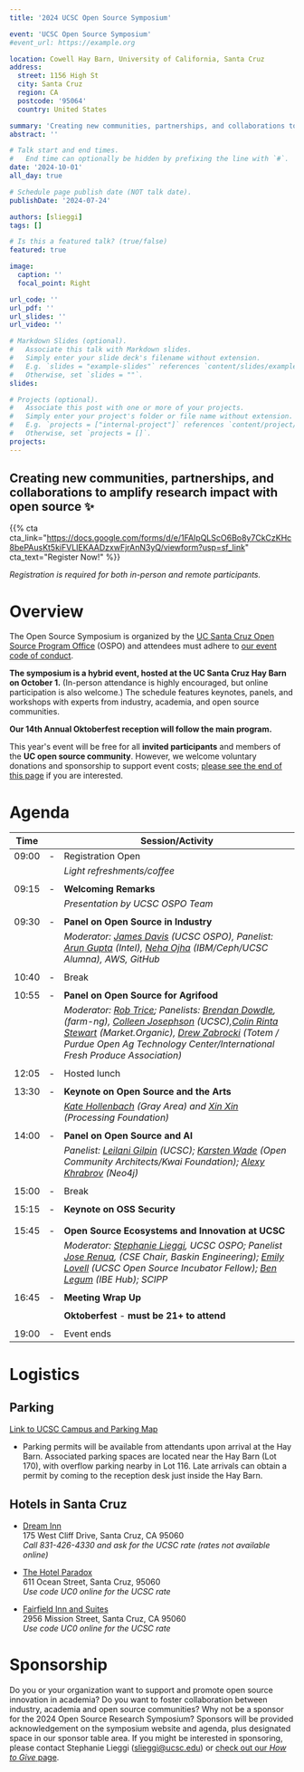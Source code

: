 ```yaml
---
title: '2024 UCSC Open Source Symposium'

event: 'UCSC Open Source Symposium'
#event_url: https://example.org

location: Cowell Hay Barn, University of California, Santa Cruz
address:
  street: 1156 High St
  city: Santa Cruz
  region: CA
  postcode: '95064'
  country: United States

summary: 'Creating new communities, partnerships, and collaborations to amplify research impact with open source.'
abstract: ''

# Talk start and end times.
#   End time can optionally be hidden by prefixing the line with `#`.
date: '2024-10-01'
all_day: true

# Schedule page publish date (NOT talk date).
publishDate: '2024-07-24'

authors: [slieggi]
tags: []

# Is this a featured talk? (true/false)
featured: true

image:
  caption: ''
  focal_point: Right

url_code: ''
url_pdf: ''
url_slides: ''
url_video: ''

# Markdown Slides (optional).
#   Associate this talk with Markdown slides.
#   Simply enter your slide deck's filename without extension.
#   E.g. `slides = "example-slides"` references `content/slides/example-slides.md`.
#   Otherwise, set `slides = ""`.
slides:

# Projects (optional).
#   Associate this post with one or more of your projects.
#   Simply enter your project's folder or file name without extension.
#   E.g. `projects = ["internal-project"]` references `content/project/deep-learning/index.md`.
#   Otherwise, set `projects = []`.
projects:
---
```


## Creating new communities, partnerships, and collaborations to amplify research impact with open source ✨


{{% cta cta_link="https://docs.google.com/forms/d/e/1FAIpQLScO6Bo8y7CkCzKHc8bePAusKt5kiFVLIEKAADzxwFjrAnN3yQ/viewform?usp=sf_link" cta_text="Register Now!" %}}


*Registration is required for both in-person and remote participants.*


# Overview

The Open Source Symposium is organized by the [UC Santa Cruz Open Source Program Office](https://ospo.ucsc.edu/) (OSPO) and attendees must adhere to [our event code of conduct](https://docs.google.com/document/d/e/2PACX-1vQMA4vVjqQYmAvSRpjOemfBJUb-1NsBThQSvJOrECzyYJz9myHrqdr6DBV2oFFBpvFeQ7TG_Sn793SZ/pub).

**The symposium is a hybrid event, hosted at the UC Santa Cruz Hay Barn on October 1.** (In-person attendance is highly encouraged, but online participation is also welcome.) The schedule features keynotes, panels, and workshops with experts from industry, academia, and open source communities.

**Our 14th Annual Oktoberfest reception will follow the main program.** 

This year's event will be free for all **invited participants** and members of the **UC open source community**. However, we welcome voluntary donations and sponsorship to support event costs; [please see the end of this page](#sponsorship) if you are interested.


# Agenda

|Time||Session/Activity|
|----|-|----------------|
|09:00| -|Registration Open|
||| *Light refreshments/coffee*|
||||
|09:15| -|**Welcoming Remarks**|
||| *Presentation by UCSC OSPO Team*|
||||
|09:30| -|**Panel on Open Source in Industry**|
|||*Moderator: [James Davis](https://www.linkedin.com/in/james-davis-1b80011/) (UCSC OSPO), Panelist: [Arun Gupta](https://www.linkedin.com/in/arunpgupta/) (Intel), [Neha Ojha](https://www.linkedin.com/in/nehaojha/) (IBM/Ceph/UCSC Alumna), AWS, GitHub*|
||||
|10:40| -|Break|
||||
|10:55| -|**Panel on Open Source for Agrifood**|
|| |*Moderator: [Rob Trice](https://www.linkedin.com/in/robtrice/); Panelists: [Brendan Dowdle](https://www.linkedin.com/in/brendanbdowdle/), (farm-ng), [Colleen Josephson](https://www.linkedin.com/in/colleen-josephson-4b3a9216/) (UCSC),[Colin Rinta Stewart](https://www.linkedin.com/in/colinoak/?utm_source=share&utm_campaign=share_via&utm_content=profile&utm_medium=android_app) (Market.Organic), [Drew Zabrocki](https://www.linkedin.com/in/drewzabrocki/) (Totem / Purdue Open Ag Technology Center/International Fresh Produce Association)* |
||||
|12:05| -|Hosted lunch|
||||
|13:30| -|**Keynote on Open Source and the Arts**|
|||*[Kate Hollenbach](https://www.linkedin.com/in/kjhollen/) (Gray Area) and [Xin Xin](https://www.linkedin.com/in/xin-xin-50ab172a0/) (Processing Foundation)*|
||||
|14:00| -|**Panel on Open Source and AI**|
|||*Panelist: [Leilani Gilpin](https://www.linkedin.com/in/leilanigilpin/) (UCSC); [Karsten Wade](https://www.linkedin.com/in/karsten-wade/) (Open Community Architects/Kwai Foundation); [Alexy Khrabrov](https://www.linkedin.com/in/chiefscientist/) (Neo4j)*|
||||
|15:00| -|Break|
||||
|15:15| -|**Keynote on OSS Security**|
||||
||||
|15:45| -|**Open Source Ecosystems and Innovation at UCSC**|
|||*Moderator: [Stephanie Lieggi](https://www.linkedin.com/in/stephanie-lieggi-8542624/), UCSC OSPO; Panelist [Jose Renua](https://www.linkedin.com/in/jose-renau/), (CSE Chair, Baskin Engineering); [Emily Lovell](https://www.linkedin.com/in/emilymarielovell/) (UCSC Open Source Incubator Fellow); [Ben Legum](https://www.linkedin.com/in/legum/) (IBE Hub);  SCIPP*| 
||||
|16:45| -|**Meeting Wrap Up**| 
||||
|||**Oktoberfest** - **must be 21+ to attend**|
||||
|19:00| -|Event ends|

# Logistics

## Parking

[Link to UCSC Campus and Parking Map](https://taps.ucsc.edu/pdf/parking-map.pdf)  

- Parking permits will be available from attendants upon arrival at the Hay Barn. Associated parking spaces are located near the Hay Barn (Lot 170), with overflow parking nearby in Lot 116. Late arrivals can obtain a permit by coming to the reception desk just inside the Hay Barn.

## Hotels in Santa Cruz

- [Dream Inn](http://www.dreaminnsantacruz.com)  
175 West Cliff Drive, Santa Cruz, CA 95060  
*Call 831-426-4330 and ask for the UCSC rate (rates not available online)*  

- [The Hotel Paradox](https://www.marriott.com/en-us/hotels/sjcak-hotel-paradox-autograph-collection/overview/?scid=f2ae0541-1279-4f24-b197-a979c79310b0)  
611 Ocean Street, Santa Cruz, 95060  
*Use code UC0 online for the UCSC rate*  

- [Fairfield Inn and Suites](https://www.marriott.com/en-us/hotels/sjccr-fairfield-inn-and-suites-santa-cruz/overview/?scid=f2ae0541-1279-4f24-b197-a979c79310b0)  
2956 Mission Street, Santa Cruz, CA 95060  
*Use code UC0 online for the UCSC rate*  

# Sponsorship

Do you or your organization want to support and promote open source innovation in academia? Do you want to foster collaboration between industry, academia and open source communities? Why not be a sponsor for the 2024 Open Source Research Symposium? Sponsors will be provided acknowledgement on the symposium website and agenda, plus designated space in our sponsor table area. If you might be interested in sponsoring, please contact Stephanie Lieggi ([slieggi@ucsc.edu](mailto:slieggi@ucsc.edu)) or [check out our *How to Give* page](https://ucsc-ospo.github.io/bankinfo/). 
